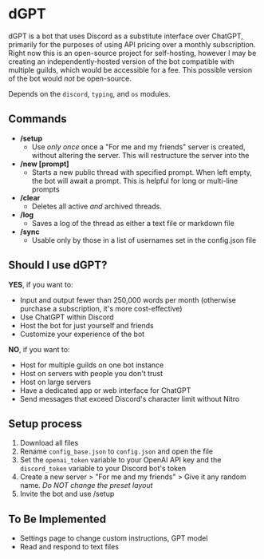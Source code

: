 # dGPT
dGPT is a bot that uses Discord as a substitute interface over ChatGPT, primarily for the purposes of using API pricing over a monthly subscription. Right now this is an open-source project for self-hosting, however I may be creating an independently-hosted version of the bot compatible with multiple guilds, which would be accessible for a fee. This possible version of the bot would *not* be open-source.

Depends on the `discord`, `typing`, and `os` modules.

## Commands
- **/setup**
    - Use *only once* once a "For me and my friends" server is created, without altering the server. This will restructure the server into the 
- **/new [prompt]**
    - Starts a new public thread with specified prompt. When left empty, the bot will await a prompt. This is helpful for long or multi-line prompts
- **/clear**
    - Deletes all active *and* archived threads.
- **/log**
    - Saves a log of the thread as either a text file or markdown file
- **/sync**
    - Usable only by those in a list of usernames set in the config.json file


## Should I use dGPT?
**YES**, if you want to:
- Input and output fewer than 250,000 words per month (otherwise purchase a subscription, it's more cost-effective)
- Use ChatGPT within Discord
- Host the bot for just yourself and friends
- Customize your experience of the bot

**NO**, if you want to:
- Host for multiple guilds on one bot instance
- Host on servers with people you don't trust
- Host on large servers
- Have a dedicated app or web interface for ChatGPT
- Send messages that exceed Discord's character limit without Nitro

## Setup process
1. Download all files
2. Rename `config_base.json` to `config.json` and open the file
3. Set the `openai_token` variable to your OpenAI API key and the `discord_token` variable to your Discord bot's token
4. Create a new server > "For me and my friends" > Give it any random name. *Do NOT change the preset layout*
5. Invite the bot and use /setup


## To Be Implemented
- Settings page to change custom instructions, GPT model
- Read and respond to text files